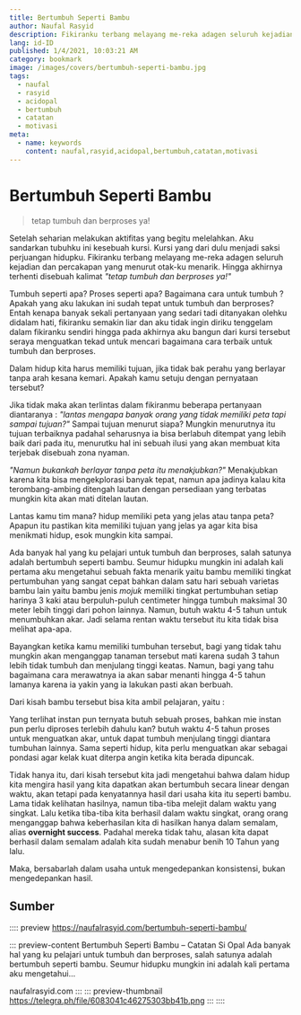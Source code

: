```yaml
---
title: Bertumbuh Seperti Bambu
author: Naufal Rasyid
description: Fikiranku terbang melayang me-reka adagen seluruh kejadian dan percakapan yang menurut otak-ku menarik. Hingga akhirnya terhenti disebuah kalimat "tetap tumbuh dan berproses ya!"...
lang: id-ID
published: 1/4/2021, 10:03:21 AM
category: bookmark
image: /images/covers/bertumbuh-seperti-bambu.jpg
tags: 
  - naufal
  - rasyid
  - acidopal
  - bertumbuh
  - catatan
  - motivasi
meta:
  - name: keywords
    content: naufal,rasyid,acidopal,bertumbuh,catatan,motivasi
---
```

# Bertumbuh Seperti Bambu

<Author name="Naufal Rasyid" avatar="https://telegra.ph/file/6073e0adf8e7a618eb2d2.png" />
<FeaturedImage
  src="/images/covers/bertumbuh-seperti-bambu.jpg"
  author="Pablo Azurduy"
  source="unsplash.com"
  sourceLink="https://unsplash.com/photos/jlzc4s2i4HU" />

> tetap tumbuh dan berproses ya!

Setelah seharian melakukan aktifitas yang begitu melelahkan. Aku sandarkan tubuhku ini kesebuah kursi. Kursi yang dari dulu menjadi saksi perjuangan hidupku. Fikiranku terbang melayang me-reka adagen seluruh kejadian dan percakapan yang menurut otak-ku menarik. Hingga akhirnya terhenti disebuah kalimat *"tetap tumbuh dan berproses ya!"*

Tumbuh seperti apa? Proses seperti apa? Bagaimana cara untuk tumbuh ? Apakah yang aku lakukan ini sudah tepat untuk tumbuh dan berproses? Entah kenapa banyak sekali pertanyaan yang sedari tadi ditanyakan olehku didalam hati, fikiranku semakin liar dan aku tidak ingin diriku tenggelam dalam fikiranku sendiri hingga pada akhirnya aku bangun dari kursi tersebut seraya menguatkan tekad untuk mencari bagaimana cara terbaik untuk tumbuh dan berproses.

Dalam hidup kita harus memiliki tujuan, jika tidak bak perahu yang berlayar tanpa arah kesana kemari. Apakah kamu setuju dengan pernyataan tersebut?

Jika tidak maka akan terlintas dalam fikiranmu beberapa pertanyaan diantaranya :
*"lantas mengapa banyak orang yang tidak memiliki peta tapi sampai tujuan?"*
Sampai tujuan menurut siapa? Mungkin menurutnya itu tujuan terbaiknya padahal seharusnya ia bisa berlabuh ditempat yang lebih baik dari pada itu, menurutku hal ini sebuah ilusi yang akan membuat kita terjebak disebuah zona nyaman.

*"Namun bukankah berlayar tanpa peta itu menakjubkan?"* Menakjubkan karena kita bisa mengekplorasi banyak tepat, namun apa jadinya kalau kita terombang-ambing ditengah lautan dengan persediaan yang terbatas mungkin kita akan mati ditelan lautan.

Lantas kamu tim mana? hidup memiliki peta yang jelas atau tanpa peta? Apapun itu pastikan kita memiliki tujuan yang jelas ya agar kita bisa menikmati hidup, esok mungkin kita sampai.

Ada banyak hal yang ku pelajari untuk tumbuh dan berproses, salah satunya adalah bertumbuh seperti bambu. Seumur hidupku mungkin ini adalah kali pertama aku mengetahui sebuah fakta menarik yaitu bambu memiliki tingkat pertumbuhan yang sangat cepat bahkan dalam satu hari sebuah varietas bambu lain yaitu bambu jenis *mojuk* memiliki tingkat pertumbuhan setiap harinya 3 kaki atau berpuluh-puluh centimeter hingga tumbuh maksimal 30 meter lebih tinggi dari pohon lainnya. Namun, butuh waktu 4-5 tahun untuk menumbuhkan akar. Jadi selama rentan waktu tersebut itu kita tidak bisa melihat apa-apa.

Bayangkan ketika kamu memiliki tumbuhan tersebut, bagi yang tidak tahu mungkin akan menganggap tanaman tersebut mati karena sudah 3 tahun lebih tidak tumbuh dan menjulang tinggi keatas. Namun, bagi yang tahu bagaimana cara merawatnya ia akan sabar menanti hingga 4-5 tahun lamanya karena ia yakin yang ia lakukan pasti akan berbuah.

Dari kisah bambu tersebut bisa kita ambil pelajaran, yaitu :

Yang terlihat instan pun ternyata butuh sebuah proses, bahkan mie instan pun perlu diproses terlebih dahulu kan? butuh waktu 4-5 tahun proses untuk menguatkan akar, untuk dapat tumbuh menjulang tinggi diantara tumbuhan lainnya. Sama seperti hidup, kita perlu menguatkan akar sebagai pondasi agar kelak kuat diterpa angin ketika kita berada dipuncak.

Tidak hanya itu, dari kisah tersebut kita jadi mengetahui bahwa dalam hidup kita mengira hasil yang kita dapatkan akan bertumbuh secara linear dengan waktu, akan tetapi pada kenyatannya hasil dari usaha kita itu seperti bambu. Lama tidak kelihatan hasilnya, namun tiba-tiba melejit dalam waktu yang singkat. Lalu ketika tiba-tiba kita berhasil dalam waktu singkat, orang orang menganggap bahwa keberhasilan kita di hasilkan hanya dalam semalam, alias **overnight success**. Padahal mereka tidak tahu, alasan kita dapat berhasil dalam semalam adalah kita sudah menabur benih 10 Tahun yang lalu.

Maka, bersabarlah dalam usaha untuk mengedepankan konsistensi, bukan mengedepankan hasil.

## Sumber
:::: preview https://naufalrasyid.com/bertumbuh-seperti-bambu/

::: preview-content Bertumbuh Seperti Bambu – Catatan Si Opal
Ada banyak hal yang ku pelajari untuk tumbuh dan berproses, salah satunya adalah bertumbuh seperti bambu. Seumur hidupku mungkin ini adalah kali pertama aku mengetahui...

naufalrasyid.com
:::
::: preview-thumbnail https://telegra.ph/file/6083041c46275303bb41b.png
:::
::::

<Disqus />